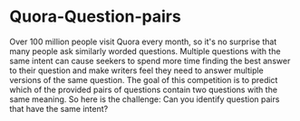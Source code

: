 # Quora-Question-pairs
Over 100 million people visit Quora every month, so it's no surprise that many people ask similarly worded questions. Multiple questions with the same intent can cause seekers to spend more time finding the best answer to their question and make writers feel they need to answer multiple versions of the same question.  The goal of this competition is to predict which of the provided pairs of questions contain two questions with the same meaning.  So here is the challenge:  Can you identify question pairs that have the same intent?
